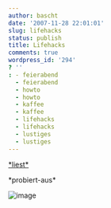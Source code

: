 ```yaml
---
author: bascht
date: '2007-11-28 22:01:01'
slug: lifehacks
status: publish
title: Lifehacks
comments: true
wordpress_id: '294'
? ''
: - feierabend
  - feierabend
  - howto
  - howto
  - kaffee
  - kaffee
  - lifehacks
  - lifehacks
  - lustiges
  - lustiges
---
```


[\*liest\*](http://lifehacker.com/software/lifehacker-top-10/top-10-ways-to-sleep-smarter-and-better-309030.php)

\*probiert-aus\*

![image](http://cache.lifehacker.com/assets/resources/2007/10/sleep.jpg)



